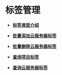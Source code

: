# 标签管理<a name="ZH-CN_TOPIC_0108433461"></a>

-   **[标签类型介绍](标签类型介绍.md)**  

-   **[批量添加云服务器标签](批量添加云服务器标签.md)**  

-   **[批量删除云服务器标签](批量删除云服务器标签.md)**  

-   **[查询项目标签](查询项目标签.md)**  

-   **[查询云服务器标签](查询云服务器标签.md)**  


